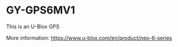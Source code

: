# GY-GPS6MV1
This is an U-Blox GPS

More information: https://www.u-blox.com/en/product/neo-6-series